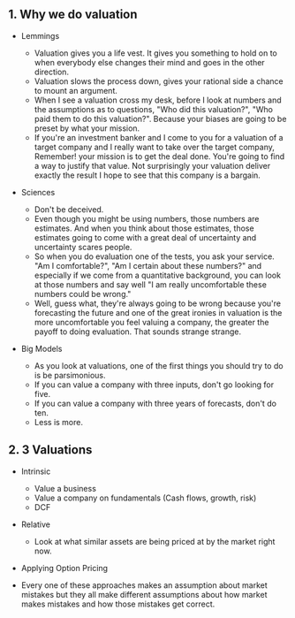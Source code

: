 ## 1. Why we do valuation

- Lemmings
    - Valuation gives you a life vest. It gives you something to hold on to when everybody else changes their mind and goes in the other direction.
    - Valuation slows the process down, gives your rational side a chance to mount an argument.
    - When I see a valuation cross my desk, before I look at numbers and the assumptions as to questions, "Who did this valuation?", "Who paid them to do this valuation?". Because your biases are going to be preset by what your mission.
    - If you're an investment banker and I come to you for a valuation of a target company and I really want to take over the target company, Remember! your mission is to get the deal done. You're going to find a way to justify that value. Not surprisingly your valuation deliver exactly the result I hope to see that this company is a bargain.

- Sciences
    - Don't be deceived. 
    - Even though you might be using numbers, those numbers are estimates. And when you think about those estimates, those estimates going to come with a great deal of uncertainty and uncertainty scares people.
    - So when you do evaluation one of the tests, you ask your service. "Am I comfortable?", "Am I certain about these numbers?" and especially if we come from a quantitative background, you can look at those numbers and say well "I am really uncomfortable these numbers could be wrong."
    - Well, guess what, they're always going to be wrong because you're forecasting the future and one of the great ironies in valuation is the more uncomfortable you feel valuing a company, the greater the payoff to doing evaluation. That sounds strange strange.

- Big Models
    - As you look at valuations, one of the first things you should try to do is be parsimonious. 
    - If you can value a company with three inputs, don't go looking for five.
    - If you can value a company with three years of forecasts, don't do ten.
    - Less is more.

## 2. 3 Valuations

- Intrinsic
    - Value a business
    - Value a company on fundamentals (Cash flows, growth, risk)
    - DCF
        
- Relative
    - Look at what similar assets are being priced at by the market right now.

- Applying Option Pricing

- Every one of these approaches makes an assumption about market mistakes but they all make different assumptions about how market makes mistakes and how those mistakes get correct.
